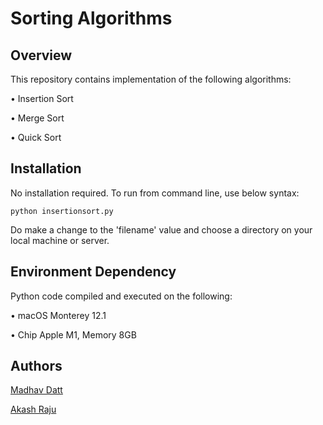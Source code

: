 # Sorting Algorithms

## Overview

This repository contains implementation of the following algorithms:

• Insertion Sort

• Merge Sort

• Quick Sort


## Installation

No installation required. To run from command line, use below syntax: 

```
python insertionsort.py 
```
Do make a change to the 'filename' value and choose a directory on your local machine or server.

## Environment Dependency
Python code compiled and executed on the following:

• macOS Monterey 12.1  

• Chip Apple M1, Memory 8GB

## Authors
[Madhav Datt](https://www.linkedin.com/in/madhavanildatt/) 

[Akash Raju](https://www.linkedin.com/in/akashraju98/)